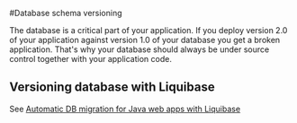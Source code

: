 #Database schema versioning

The database is a critical part of your application. If you deploy version 2.0 of your application against version 1.0 of your database you get a broken application. That's why your database should always be under source control together with your application code.

## Versioning database with Liquibase

See [Automatic DB migration for Java web apps with Liquibase](http://www.operatornew.com/2012/11/automatic-db-migration-for-java-web.html)